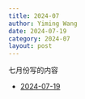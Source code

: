 ```yaml
---
title: 2024-07
author: Yiming Wang
date: 2024-07-19
category: 2024-07
layout: post
---
```


七月份写的内容

- [2024-07-19](../_posts/Test.md)
